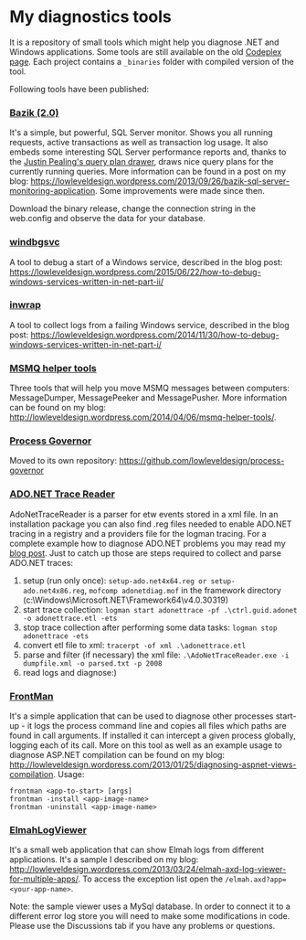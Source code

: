 My diagnostics tools
====================

It is a repository of small tools which might help you diagnose .NET and Windows applications. Some tools are still available on the old [Codeplex page](http://diagnettoolkit.codeplex.com/). Each project contains a `_binaries` folder with compiled version of the tool.

Following tools have been published:

### [Bazik (2.0)](Bazik) ###

It's a simple, but powerful, SQL Server monitor. Shows you all running requests, active transactions as well as transaction log usage. It also embeds some interesting SQL Server performance reports and, thanks to the [Justin Pealing's query plan drawer](https://github.com/JustinPealing/html-query-plan), draws nice query plans for the currently running queries. More information can be found in a post on my blog: <https://lowleveldesign.wordpress.com/2013/09/26/bazik-sql-server-monitoring-application>. Some improvements were made since then.

Download the binary release, change the connection string in the web.config and observe the data for your database.

### [windbgsvc](WinSvcDiagnostics) ###

A tool to debug a start of a Windows service, described in the blog post: <https://lowleveldesign.wordpress.com/2015/06/22/how-to-debug-windows-services-written-in-net-part-ii/>

### [inwrap](inwrap) ###

A tool to collect logs from a failing Windows service, described in the blog post: <https://lowleveldesign.wordpress.com/2014/11/30/how-to-debug-windows-services-written-in-net-part-i/>

### [MSMQ helper tools](msmq)

Three tools that will help you move MSMQ messages between computers: MessageDumper, MessagePeeker and MessagePusher. More information can be found on my blog: <http://lowleveldesign.wordpress.com/2014/04/06/msmq-helper-tools/>.

### [Process Governor](ProcessGovernor)

Moved to its own repository: <https://github.com/lowleveldesign/process-governor>

### [ADO.NET Trace Reader](AdoNetTraceReader)

AdoNetTraceReader is a parser for etw events stored in a xml file. In an installation package you can also find .reg files needed to enable ADO.NET tracing in a registry and a providers file for the logman tracing. For a complete example how to diagnose ADO.NET problems you may read my [blog post](http://lowleveldesign.wordpress.com/2012/09/07/diagnosing-ado-net-with-etw-traces). Just to catch up those are steps required to collect and parse ADO.NET traces:

1. setup (run only once): `setup-ado.net4x64.reg or setup-ado.net4x86.reg`, `mofcomp adonetdiag.mof` in the framework directory (c:\Windows\Microsoft.NET\Framework64\v4.0.30319\)
2. start trace collection: `logman start adonettrace -pf .\ctrl.guid.adonet -o adonettrace.etl -ets`
3. stop trace collection after performing some data tasks: `logman stop adonettrace -ets`
4. convert etl file to xml: `tracerpt -of xml .\adonettrace.etl`
5. parse and filter (if necessary) the xml file: `.\AdoNetTraceReader.exe -i dumpfile.xml -o parsed.txt -p 2008`
6. read logs and diagnose:)

### [FrontMan](FrontMan)

It's a simple application that can be used to diagnose other processes start-up - it logs the process command line and copies all files which paths are found in call arguments. If installed it can intercept a given process globally, logging each of its call. More on this tool as well as an example usage to diagnose ASP.NET compilation can be found on my blog: <http://lowleveldesign.wordpress.com/2013/01/25/diagnosing-aspnet-views-compilation>. Usage:

```
frontman <app-to-start> [args]
frontman -install <app-image-name>
frontman -uninstall <app-image-name>
```

### [ElmahLogViewer](ElmahLogViewer)

It's a small web application that can show Elmah logs from different applications. It's a sample I described on my blog: <http://lowleveldesign.wordpress.com/2013/03/24/elmah-axd-log-viewer-for-multiple-apps/>. To access the exception list open the `/elmah.axd?app=<your-app-name>`.

Note: the sample viewer uses a MySql database. In order to connect it to a different error log store you will need to make some modifications in code. Please use the Discussions tab if you have any problems or questions.
